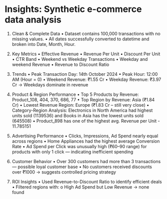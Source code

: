 # Insights: Synthetic e-commerce data analysis

1.	Clean & Complete Data
• Dataset contains 100,000 transactions with no missing values.
• All dates successfully converted to datetime and broken into Date, Month, Hour.

2.	Key Metrics
•	Effective Revenue
•	Revenue Per Unit
•	Discount Per Unit
•	CTR Band
•	Weekend vs Weekday Transactions
•	Weekday and weekend Revenue 
•	Revenue to Discount Ratio

3.	Trends
•	Peak Transaction Day: 14th October 2024
•	Peak Hour: 12:00 AM (Hour = 0)
•	Weekend Revenue: ₹1.55 Cr
•	Weekday Revenue: ₹3.97 Cr → Weekdays dominate in revenue

4. Product & Region Performance
•	Top 5 Products by Revenue: Product_108, 404, 370, 686, 77
•	Top Region by Revenue: Asia (₹1.84 Cr)
•	Lowest Revenue Region: Europe (₹1.83 Cr – still very close)
•	Category-Region Analysis: Electronics in North America had highest units sold (1139536) and Books in Asia has the lowest units sold (645508)
•	Product_898 has one of the highest avg. Revenue per Unit - 11.785151

5. Advertising Performance
•	Clicks, Impressions, Ad Spend nearly equal across regions
•	Home Appliances had the highest average Conversion Rate
•	Ad Spend per Click was unusually high (₹60–90 range) for products with only 1 click — indicating inefficient spending

6. Customer Behavior
•	Over 300 customers had more than 3 transactions — possible loyal customer base
•	No customers received discounts over ₹1000 → suggests controlled pricing strategy

7. ROI Insights
•	Used Revenue-to-Discount Ratio to identify efficient deals
•	Filtered regions with:
o	High Ad Spend but Low Revenue → none found

